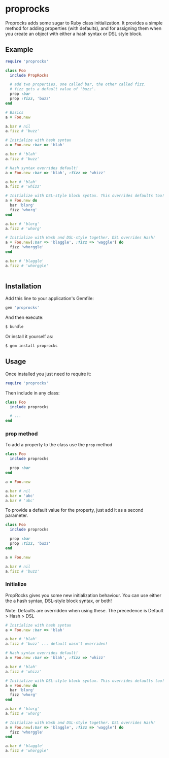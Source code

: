 proprocks
=========

Proprocks adds some sugar to Ruby class initialization. It provides a simple
method for adding properties (with defaults), and for assigning them when you 
create an object with either a hash syntax or DSL style block. 

## Example

```ruby
require 'proprocks'

class Foo
  include PropRocks

  # add two properties, one called bar, the other called fizz. 
  # fizz gets a default value of 'buzz'.
  prop :bar
  prop :fizz, 'buzz'
end

# Basics
a = Foo.new

a.bar # nil
a.fizz # 'buzz'

# Initialize with hash syntax
a = Foo.new :bar => 'blah'

a.bar # 'blah'
a.fizz # 'buzz'

# Hash syntax overrides default!
a = Foo.new :bar => 'blah', :fizz => 'whizz'

a.bar # 'blah'
a.fizz # 'whizz'

# Initialize with DSL-style block syntax. This overrides defaults too!
a = Foo.new do
  bar 'blorg'
  fizz 'whorg'
end

a.bar # 'blorg'
a.fizz # 'whorg'

# Initialize with Hash and DSL-style together. DSL overrides Hash!
a = Foo.new(:bar => 'blaggle', :fizz => 'waggle') do
  fizz 'whorggle'
end

a.bar # 'blaggle'
a.fizz # 'whorggle'
  
```

## Installation

Add this line to your application's Gemfile:

```ruby
gem 'proprocks'
```

And then execute:

```bash
$ bundle
```

Or install it yourself as:

```bash
$ gem install proprocks
```

## Usage

Once installed you just need to require it:

```ruby
require 'proprocks'
```

Then include in any class:

```ruby
class Foo
  include proprocks

  # ...
end
```

### prop method

To add a property to the class use the `prop` method

```ruby
class Foo
  include proprocks

  prop :bar
end

a = Foo.new

a.bar # nil
a.bar = 'abc'
a.bar # 'abc'

```

To provide a default value for the property, just add it as a second parameter.

```ruby
class Foo
  include proprocks

  prop :bar
  prop :fizz, 'buzz'
end

a = Foo.new

a.bar # nil
a.fizz # 'buzz'
```

### Initialize

PropRocks gives you some new initialization behaviour. You can use either the 
a hash syntax, DSL-style block syntax, or both!

Note: Defaults are overridden when using these. The precedence is Default > Hash > DSL

```ruby
# Initialize with hash syntax
a = Foo.new :bar => 'blah'

a.bar # 'blah'
a.fizz # 'buzz' ... default wasn't overriden!

# Hash syntax overrides default!
a = Foo.new :bar => 'blah', :fizz => 'whizz'

a.bar # 'blah'
a.fizz # 'whizz'

# Initialize with DSL-style block syntax. This overrides defaults too!
a = Foo.new do
  bar 'blorg'
  fizz 'whorg'
end

a.bar # 'blorg'
a.fizz # 'whorg'

# Initialize with Hash and DSL-style together. DSL overrides Hash!
a = Foo.new(:bar => 'blaggle', :fizz => 'waggle') do
  fizz 'whorggle'
end

a.bar # 'blaggle'
a.fizz # 'whorggle' 
```
